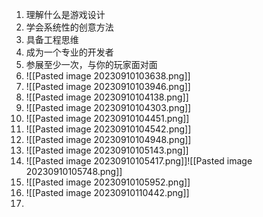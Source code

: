 1. 理解什么是游戏设计
2. 学会系统性的创意方法
3. 具备工程思维
4. 成为一个专业的开发者
5. 参展至少一次，与你的玩家面对面 
6. ![[Pasted image 20230910103638.png]]
7. ![[Pasted image 20230910103946.png]]
8. ![[Pasted image 20230910104138.png]]
9. ![[Pasted image 20230910104303.png]]
10. ![[Pasted image 20230910104451.png]]
11. ![[Pasted image 20230910104542.png]]
12. ![[Pasted image 20230910104948.png]]
13. ![[Pasted image 20230910105143.png]]
14. ![[Pasted image 20230910105417.png]]![[Pasted image 20230910105748.png]]
15. ![[Pasted image 20230910105952.png]]
16. ![[Pasted image 20230910110442.png]]
17. 